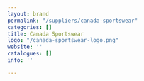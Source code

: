```yaml
---
layout: brand
permalink: "/suppliers/canada-sportswear"
categories: []
title: Canada Sportswear
logo: "/canada-sportswear-logo.png"
website: ''
catalogues: []
info: ''

---
```

